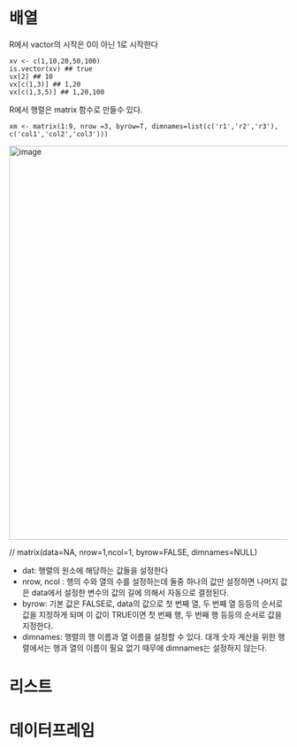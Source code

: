 # 배열
R에서 vactor의 시작은 0이 아닌 1로 시작한다
~~~
xv <- c(1,10,20,50,100)
is.vector(xv) ## true
vx[2] ## 10
vx[c(1,3)] ## 1,20
vx[c(1,3,5)] ## 1,20,100
~~~


R에서 행렬은 matrix 함수로 만들수 있다.
~~~
xm <- matrix(1:9, nrow =3, byrow=T, dimnames=list(c('r1','r2','r3'), c('col1','col2','col3')))
~~~
<img width="712" alt="image" src="https://github.com/ffflopppy/blabla/assets/58408873/99586bba-2e3f-464f-8f39-ba294993e953">

// matrix(data=NA, nrow=1,ncol=1, byrow=FALSE, dimnames=NULL)
- dat: 행렬의 원소에 해당하는 값들을 설정한다
- nrow, ncol : 행의 수와 열의 수를 설정하는데 둘중 하나의 값만 설정하면 나머지 값은 data에서 설정한 변수의 값의 길에 의해서 자동으로 결정된다.
- byrow: 기본 값은 FALSE로, data의 값으로 첫 번째 열, 두 번째 열 등등의 순서로 값을 지정하게 되며 이 값이 TRUE이면 첫 번째 행, 두 번째 행 등등의 순서로 값을 지정한다.
- dimnames: 행렬의 행 이름과 열 이름을 설정할 수 있다. 대개 숫자 계산을 위한 행렬에서는 행과 열의 이름이 필요 없기 때무에 dimnames는 설정하지 않는다.
# 리스트
# 데이터프레임
